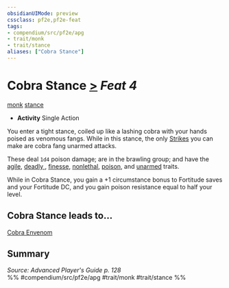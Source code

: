 ```yaml
---
obsidianUIMode: preview
cssclass: pf2e,pf2e-feat
tags:
- compendium/src/pf2e/apg
- trait/monk
- trait/stance
aliases: ["Cobra Stance"]
---
```

# Cobra Stance  [>](chapter-9-playing-the-game.md#Actions "Single Action") *Feat 4*  
[monk](Reference/Rules/Traits/monk.md "Monk Class Trait")  [stance](stance.md "Stance Combat Trait")  

- **Activity** Single Action

You enter a tight stance, coiled up like a lashing cobra with your hands poised as venomous fangs. While in this stance, the only [Strikes](strike.md) you can make are cobra fang unarmed attacks.

These deal `1d4` poison damage; are in the brawling group; and have the [agile](agile.md "Agile Weapon Trait"), [deadly <d10>](rules/traits/deadly-d10.md "Deadly Weapon Trait"), [finesse](finesse.md "Finesse Weapon Trait"), [nonlethal](nonlethal.md "Nonlethal Weapon Trait"), [poison](Reference/Rules/Traits/poison.md "Poison Effect Trait"), and [unarmed](unarmed.md "Unarmed Weapon Trait") traits.

While in Cobra Stance, you gain a +1 circumstance bonus to Fortitude saves and your Fortitude DC, and you gain poison resistance equal to half your level.

## Cobra Stance leads to...

[Cobra Envenom](cobra-envenom-apg.md)

## Summary

*Source: Advanced Player's Guide p. 128*  
%% #compendium/src/pf2e/apg #trait/monk #trait/stance %%